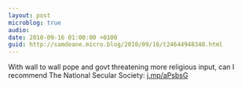 ```yaml
---
layout: post
microblog: true
audio: 
date: 2010-09-16 01:00:00 +0100
guid: http://samdeane.micro.blog/2010/09/16/t24644948348.html
---
```

With wall to wall pope and govt threatening more religious input, can I recommend The National Secular Society: [j.mp/aPsbsG](http://j.mp/aPsbsG)
